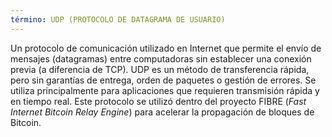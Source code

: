 ```yaml
---
término: UDP (PROTOCOLO DE DATAGRAMA DE USUARIO)
---
```


Un protocolo de comunicación utilizado en Internet que permite el envío de mensajes (datagramas) entre computadoras sin establecer una conexión previa (a diferencia de TCP). UDP es un método de transferencia rápida, pero sin garantías de entrega, orden de paquetes o gestión de errores. Se utiliza principalmente para aplicaciones que requieren transmisión rápida y en tiempo real. Este protocolo se utilizó dentro del proyecto FIBRE (*Fast Internet Bitcoin Relay Engine*) para acelerar la propagación de bloques de Bitcoin.